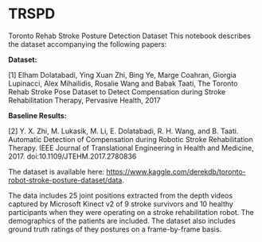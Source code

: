 # TRSPD
Toronto Rehab Stroke Posture Detection Dataset
This notebook describes the dataset accompanying the following papers: 

**Dataset:**           

[1] Elham Dolatabadi, Ying Xuan Zhi, Bing Ye, Marge Coahran, Giorgia Lupinacci, Alex Mihailidis, Rosalie Wang and Babak Taati, The Toronto Rehab Stroke Pose Dataset to Detect Compensation during Stroke Rehabilitation Therapy, Pervasive Health, 2017
 
**Baseline Results:**

[2] Y. X. Zhi, M. Lukasik, M. Li, E. Dolatabadi, R. H. Wang, and B. Taati. Automatic Detection of Compensation during Robotic Stroke Rehabilitation Therapy. IEEE Journal of Translational Engineering in Health and Medicine, 2017. doi:10.1109/JTEHM.2017.2780836

The dataset is available here: https://www.kaggle.com/derekdb/toronto-robot-stroke-posture-dataset/data.

The data includes 25 joint positions extracted from the depth videos captured by Microsoft Kinect v2 of 9 stroke survivors and 10 healthy participants when they were operating on a stroke rehabilitation robot. The demographics of the patients are included. The dataset also includes ground truth ratings of they postures on a frame-by-frame basis.
